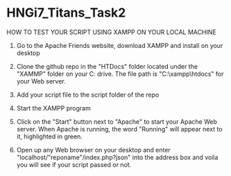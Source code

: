 # HNGi7_Titans_Task2

HOW TO TEST YOUR SCRIPT USING XAMPP ON YOUR LOCAL MACHINE

1. Go to the Apache Friends website, download XAMPP and install on your desktop

2. Clone the github repo in the "HTDocs" folder located under the "XAMMP" folder on your C: drive. The file path is "C:\xampp\htdocs" for your Web server.

3. Add your script file to the script folder of the repo

4. Start the XAMPP program

5. Click on the "Start" button next to "Apache" to start your Apache Web server. When Apache is running, the word "Running" will appear next to it, highlighted in green.

6. Open up any Web browser on your desktop and enter "localhost/"reponame"/index.php?json" into the address box and voila you will see if your script passed or not.
